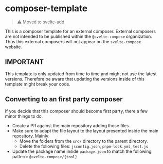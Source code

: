 # composer-template
> ⚠️ Moved to svelte-add

This is a composer template for an external composer. External composers are not intended to be published within the `@svelte-compose` organization. Thus this external composers will not appear on the `svelte-compose` website.

## IMPORTANT

This template is only updated from time to time and might not use the latest versions. Therefore be aware that updating the versions inside of this template might break your code.

## Converting to an first party composer

If you decide that this composer should become first party, there a few minor things to do.

-   Create a PR against the main repository adding those files.
-   Make sure to adapt the file layout to the layout presented inside the main repository. Mainly:
    -   Move the folders from the `src/` directory to the parent directory.
    -   Delete the following files: `jsconfig.json`, `pnpm-lock.yml`, `test.js`
-   Update the package name inside `package.json` to match the following pattern: `@svelte-compose/{tool}`
